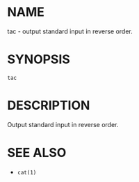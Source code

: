 # NAME
tac - output standard input in reverse order.

# SYNOPSIS

    tac

# DESCRIPTION
Output standard input in reverse order.

# SEE ALSO
- `cat(1)`
